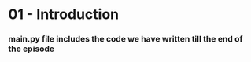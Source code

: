 # 01 - Introduction

### main.py file includes the code we have written till the end of the episode
